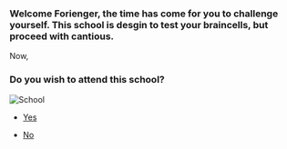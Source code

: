 ### Welcome Forienger, the time has come for you to challenge yourself. This school is desgin to test your braincells, but proceed with cantious.

Now,

### Do you wish to attend this school?

<img src="https://upload.wikimedia.org/wikipedia/commons/thumb/3/39/Hibbing_High_School_2014.jpg/1200px-Hibbing_High_School_2014.jpg" alt="School">


* [Yes](welcome.md)

* [No](trapped.md)

